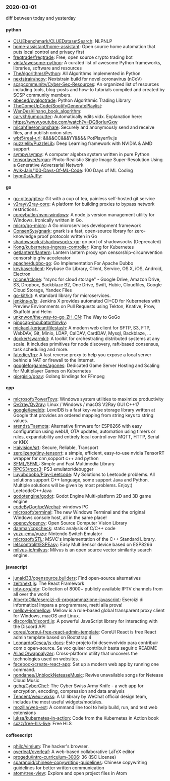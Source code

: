 ### 2020-03-01
diff between today and yesterday

#### python
* [CLUEbenchmark/CLUEDatasetSearch](https://github.com/CLUEbenchmark/CLUEDatasetSearch): NLPNLP
* [home-assistant/home-assistant](https://github.com/home-assistant/home-assistant):  Open source home automation that puts local control and privacy first
* [freqtrade/freqtrade](https://github.com/freqtrade/freqtrade): Free, open source crypto trading bot
* [vinta/awesome-python](https://github.com/vinta/awesome-python): A curated list of awesome Python frameworks, libraries, software and resources
* [TheAlgorithms/Python](https://github.com/TheAlgorithms/Python): All Algorithms implemented in Python
* [nextstrain/ncov](https://github.com/nextstrain/ncov): Nextstrain build for novel coronavirus (nCoV)
* [scspcommunity/Cyber-Sec-Resources](https://github.com/scspcommunity/Cyber-Sec-Resources): An organized list of resources including tools, blog-posts and how-to tutorials compiled and created by SCSP community members.
* [gbeced/pyalgotrade](https://github.com/gbeced/pyalgotrade): Python Algorithmic Trading Library
* [TheComeUpCode/SpotifyGeneratePlaylist](https://github.com/TheComeUpCode/SpotifyGeneratePlaylist): 
* [WenDesi/lihang_book_algorithm](https://github.com/WenDesi/lihang_book_algorithm): 
* [carykh/jumpcutter](https://github.com/carykh/jumpcutter): Automatically edits vidx. Explanation here: https://www.youtube.com/watch?v=DQ8orIurGxw
* [micahflee/onionshare](https://github.com/micahflee/onionshare): Securely and anonymously send and receive files, and publish onion sites
* [wbt5/real-url](https://github.com/wbt5/real-url): &&&&CC&&&YY&&&& PotPlayerflv.js
* [puzzlelib/PuzzleLib](https://github.com/puzzlelib/PuzzleLib): Deep Learning framework with NVIDIA & AMD support
* [sympy/sympy](https://github.com/sympy/sympy): A computer algebra system written in pure Python
* [tensorlayer/srgan](https://github.com/tensorlayer/srgan): Photo-Realistic Single Image Super-Resolution Using a Generative Adversarial Network
* [Avik-Jain/100-Days-Of-ML-Code](https://github.com/Avik-Jain/100-Days-Of-ML-Code): 100 Days of ML Coding
* [hypn0s/AJPy](https://github.com/hypn0s/AJPy): 

#### go
* [go-gitea/gitea](https://github.com/go-gitea/gitea): Git with a cup of tea, painless self-hosted git service
* [v2ray/v2ray-core](https://github.com/v2ray/v2ray-core): A platform for building proxies to bypass network restrictions.
* [coreybutler/nvm-windows](https://github.com/coreybutler/nvm-windows): A node.js version management utility for Windows. Ironically written in Go.
* [micro/go-micro](https://github.com/micro/go-micro): A Go microservices development framework
* [ConsenSys/gnark](https://github.com/ConsenSys/gnark): gnark is a fast, open-source library for zero-knowledge proof protocols written in Go
* [shadowsocks/shadowsocks-go](https://github.com/shadowsocks/shadowsocks-go): go port of shadowsocks (Deprecated)
* [Kong/kubernetes-ingress-controller](https://github.com/Kong/kubernetes-ingress-controller): Kong for Kubernetes
* [getlantern/lantern](https://github.com/getlantern/lantern): Lantern         lantern proxy vpn censorship-circumvention censorship gfw accelerator
* [apache/dubbo-go](https://github.com/apache/dubbo-go): Go Implementation For Apache Dubbo
* [keybase/client](https://github.com/keybase/client): Keybase Go Library, Client, Service, OS X, iOS, Android, Electron
* [rclone/rclone](https://github.com/rclone/rclone): "rsync for cloud storage" - Google Drive, Amazon Drive, S3, Dropbox, Backblaze B2, One Drive, Swift, Hubic, Cloudfiles, Google Cloud Storage, Yandex Files
* [go-kit/kit](https://github.com/go-kit/kit): A standard library for microservices.
* [jenkins-x/jx](https://github.com/jenkins-x/jx): Jenkins X provides automated CI+CD for Kubernetes with Preview Environments on Pull Requests using Tekton, Knative, Prow, Skaffold and Helm
* [unknwon/the-way-to-go_ZH_CN](https://github.com/unknwon/the-way-to-go_ZH_CN): The Way to GoGo 
* [pingcap-incubator/tinykv](https://github.com/pingcap-incubator/tinykv): 
* [mickael-kerjean/filestash](https://github.com/mickael-kerjean/filestash):  A modern web client for SFTP, S3, FTP, WebDAV, Git, Minio, LDAP, CalDAV, CardDAV, Mysql, Backblaze, ...
* [docker/swarmkit](https://github.com/docker/swarmkit): A toolkit for orchestrating distributed systems at any scale. It includes primitives for node discovery, raft-based consensus, task scheduling and more.
* [fatedier/frp](https://github.com/fatedier/frp): A fast reverse proxy to help you expose a local server behind a NAT or firewall to the internet.
* [googleforgames/agones](https://github.com/googleforgames/agones): Dedicated Game Server Hosting and Scaling for Multiplayer Games on Kubernetes
* [giorgisio/goav](https://github.com/giorgisio/goav): Golang bindings for FFmpeg

#### cpp
* [microsoft/PowerToys](https://github.com/microsoft/PowerToys): Windows system utilities to maximize productivity
* [Qv2ray/Qv2ray](https://github.com/Qv2ray/Qv2ray):  Linux / Windows / macOS  V2Ray GUI   C++17  
* [google/leveldb](https://github.com/google/leveldb): LevelDB is a fast key-value storage library written at Google that provides an ordered mapping from string keys to string values.
* [arendst/Tasmota](https://github.com/arendst/Tasmota): Alternative firmware for ESP8266 with easy configuration using webUI, OTA updates, automation using timers or rules, expandability and entirely local control over MQTT, HTTP, Serial or KNX
* [Haivision/srt](https://github.com/Haivision/srt): Secure, Reliable, Transport
* [zerollzeng/tiny-tensorrt](https://github.com/zerollzeng/tiny-tensorrt): a simple, efficient, easy-to-use nvidia TensorRT wrapper for cnn,sopport c++ and python
* [SFML/SFML](https://github.com/SFML/SFML): Simple and Fast Multimedia Library
* [RPCS3/rpcs3](https://github.com/RPCS3/rpcs3): PS3 emulator/debugger
* [liuyubobobo/Play-Leetcode](https://github.com/liuyubobobo/Play-Leetcode): My Solutions to Leetcode problems. All solutions support C++ language, some support Java and Python. Multiple solutions will be given by most problems. Enjoy:) LeetcodeC++Java
* [godotengine/godot](https://github.com/godotengine/godot): Godot Engine  Multi-platform 2D and 3D game engine
* [codeByDog/pcWechat](https://github.com/codeByDog/pcWechat): windows PC
* [microsoft/terminal](https://github.com/microsoft/terminal): The new Windows Terminal and the original Windows console host, all in the same place!
* [opencv/opencv](https://github.com/opencv/opencv): Open Source Computer Vision Library
* [danmar/cppcheck](https://github.com/danmar/cppcheck): static analysis of C/C++ code
* [yuzu-emu/yuzu](https://github.com/yuzu-emu/yuzu): Nintendo Switch Emulator
* [microsoft/STL](https://github.com/microsoft/STL): MSVC's implementation of the C++ Standard Library.
* [letscontrolit/ESPEasy](https://github.com/letscontrolit/ESPEasy): Easy MultiSensor device based on ESP8266
* [milvus-io/milvus](https://github.com/milvus-io/milvus): Milvus is an open source vector similarity search engine.

#### javascript
* [junaid33/opensource.builders](https://github.com/junaid33/opensource.builders): Find open-source alternatives
* [zeit/next.js](https://github.com/zeit/next.js): The React Framework
* [iptv-org/iptv](https://github.com/iptv-org/iptv): Collection of 8000+ publicly available IPTV channels from all over the world
* [AlbertoOlla/esercizi-di-programmazione-javascript](https://github.com/AlbertoOlla/esercizi-di-programmazione-javascript): Esercizi di informatica! Impara a programmare, metti alla prova!
* [mellow-io/mellow](https://github.com/mellow-io/mellow): Mellow is a rule-based global transparent proxy client for Windows, macOS and Linux.
* [discordjs/discord.js](https://github.com/discordjs/discord.js): A powerful JavaScript library for interacting with the Discord API
* [coreui/coreui-free-react-admin-template](https://github.com/coreui/coreui-free-react-admin-template): CoreUI React is free React admin template based on Bootstrap 4
* [LeonardoCesca/js-docs](https://github.com/LeonardoCesca/js-docs): Este projeto foi desenvolvido para contribuir com o open-source. Se voc quiser contribuir basta seguir o README
* [AliasIO/wappalyzer](https://github.com/AliasIO/wappalyzer): Cross-platform utility that uncovers the technologies used on websites.
* [facebook/create-react-app](https://github.com/facebook/create-react-app): Set up a modern web app by running one command.
* [nondanee/UnblockNeteaseMusic](https://github.com/nondanee/UnblockNeteaseMusic): Revive unavailable songs for Netease Cloud Music
* [gchq/CyberChef](https://github.com/gchq/CyberChef): The Cyber Swiss Army Knife - a web app for encryption, encoding, compression and data analysis
* [Tencent/weui-wxss](https://github.com/Tencent/weui-wxss): A UI library by WeChat official design team, includes the most useful widgets/modules.
* [mozilla/web-ext](https://github.com/mozilla/web-ext): A command line tool to help build, run, and test web extensions
* [luksa/kubernetes-in-action](https://github.com/luksa/kubernetes-in-action): Code from the Kubernetes in Action book
* [sxzz/free-hls-live](https://github.com/sxzz/free-hls-live): Free HLS 

#### coffeescript
* [philc/vimium](https://github.com/philc/vimium): The hacker's browser.
* [overleaf/overleaf](https://github.com/overleaf/overleaf): A web-based collaborative LaTeX editor
* [progedu/intro-curriculum-3006](https://github.com/progedu/intro-curriculum-3006): 36 (ISC License)
* [sparanoid/chinese-copywriting-guidelines](https://github.com/sparanoid/chinese-copywriting-guidelines): Chinese copywriting guidelines for better written communication
* [atom/tree-view](https://github.com/atom/tree-view):  Explore and open project files in Atom
